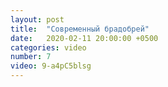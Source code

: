 ```yaml
---
layout: post
title:  "Современный брадобрей"
date:   2020-02-11 20:00:00 +0500
categories: video
number: 7
video: 9-a4pC5blsg
---
```

